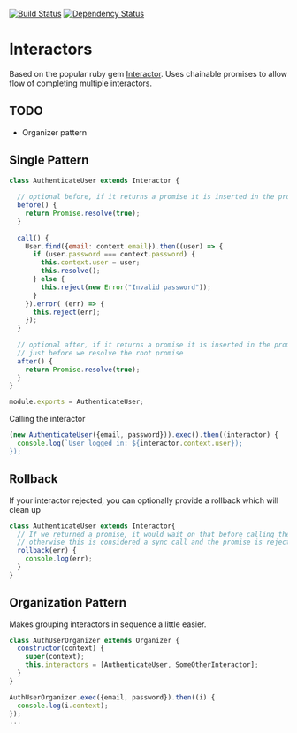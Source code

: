 [![Build Status](https://travis-ci.org/interlock/promise-interactor.svg?branch=master)](https://travis-ci.org/interlock/promise-interactor)
[![Dependency Status](https://david-dm.org/interlock/promise-interactor.svg)](https://david-dm.org/interlock/promise-interactor.svg)

# Interactors

Based on the popular ruby gem [Interactor](https://github.com/collectiveidea/interactor). Uses chainable promises to allow
flow of completing multiple interactors.


## TODO

- Organizer pattern

## Single Pattern

```js
class AuthenticateUser extends Interactor {
  
  // optional before, if it returns a promise it is inserted in the promise chain
  before() {
    return Promise.resolve(true);
  }
  
  call() {
    User.find({email: context.email}).then((user) => {
      if (user.password === context.password) {
        this.context.user = user;
        this.resolve();
      } else {
        this.reject(new Error("Invalid password"));
      }
    }).error( (err) => {
      this.reject(err);
    });
  }
  
  // optional after, if it returns a promise it is inserted in the promise chain
  // just before we resolve the root promise
  after() {
    return Promise.resolve(true);
  }
}

module.exports = AuthenticateUser;
```

Calling the interactor

```js
(new AuthenticateUser({email, password})).exec().then((interactor) {
  console.log(`User logged in: ${interactor.context.user});
});

```

## Rollback

If your interactor rejected, you can optionally provide a rollback which will clean up

```js
class AuthenticateUser extends Interactor{
  // If we returned a promise, it would wait on that before calling the reject
  // otherwise this is considered a sync call and the promise is rejected immediately after
  rollback(err) {
    console.log(err);
  }
}
```

## Organization Pattern

Makes grouping interactors in sequence a little easier.

```js
class AuthUserOrganizer extends Organizer {
  constructor(context) {
    super(context);
    this.interactors = [AuthenticateUser, SomeOtherInteractor];
  }
}

AuthUserOrganizer.exec({email, password}).then((i) {
  console.log(i.context);
});
...

